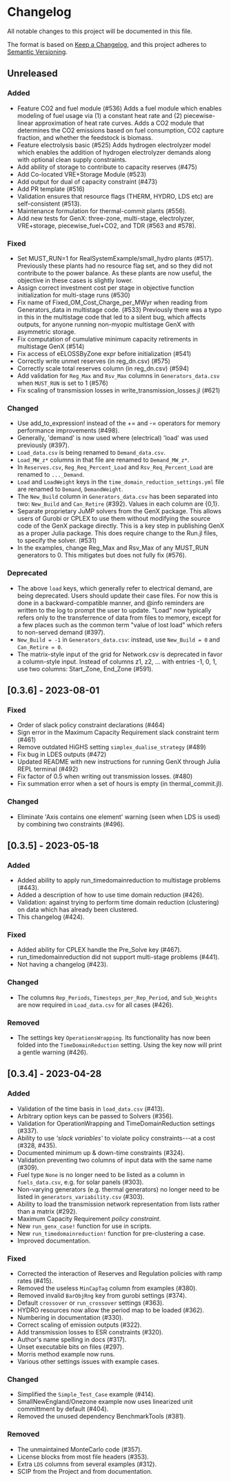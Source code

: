 # Changelog

All notable changes to this project will be documented in this file.

The format is based on [Keep a Changelog](https://keepachangelog.com/en/1.0.0/),
and this project adheres to [Semantic Versioning](https://semver.org/spec/v2.0.0.html).

## Unreleased

### Added
- Feature CO2 and fuel module (#536)
  Adds a fuel module which enables modeling of fuel usage via (1) a constant heat rate and (2) 
  piecewise-linear approximation of heat rate curves. 
  Adds a CO2 module that determines the CO2 emissions based on fuel consumption, CO2 capture 
  fraction, and whether the feedstock is biomass.
- Feature electrolysis basic (#525)
  Adds hydrogen electrolyzer model which enables the addition of hydrogen electrolyzer
  demands along with optional clean supply constraints.
- Add ability of storage to contribute to capacity reserves (#475)
- Add Co-located VRE+Storage Module (#523)
- Add output for dual of capacity constraint (#473)
- Add PR template (#516)
- Validation ensures that resource flags (THERM, HYDRO, LDS etc) are self-consistent (#513).
- Maintenance formulation for thermal-commit plants (#556).
- Add new tests for GenX: three-zone, multi-stage, electrolyzer, VRE+storage, 
  piecewise_fuel+CO2, and TDR (#563 and #578).


### Fixed
- Set MUST_RUN=1 for RealSystemExample/small_hydro plants (#517).
  Previously these plants had no resource flag set, and so they did not contribute to the power balance.
  As these plants are now useful, the objective in these cases is slightly lower.
- Assign correct investment cost per stage in objective function initialization for multi-stage runs (#530)
- Fix name of Fixed_OM_Cost_Charge_per_MWyr when reading from Generators_data in multistage code. (#533)
  Previously there was a typo in this in the multistage code that led to a silent bug, which affects outputs,
  for anyone running non-myopic multistage GenX with asymmetric storage.
- Fix computation of cumulative minimum capacity retirements in multistage GenX (#514)
- Fix access of eELOSSByZone expr before initialization (#541)
- Correctly write unmet reserves (in reg_dn.csv) (#575)
- Correctly scale total reserves column (in reg_dn.csv) (#594)
- Add validation for `Reg_Max` and `Rsv_Max` columns in `Generators_data.csv` when `MUST_RUN` is set to 1 (#576)
- Fix scaling of transmission losses in write_transmission_losses.jl (#621)

### Changed
- Use add_to_expression! instead of the += and -= operators for memory performance improvements (#498).
- Generally, 'demand' is now used where (electrical) 'load' was used previously (#397).
- `Load_data.csv` is being renamed to `Demand_data.csv`.
- `Load_MW_z*` columns in that file are renamed to `Demand_MW_z*`.
- In `Reserves.csv`, `Reg_Req_Percent_Load` and `Rsv_Req_Percent_Load` are renamed to `..._Demand`.
- `Load` and `LoadWeight` keys in the `time_domain_reduction_settings.yml` file are renamed to `Demand`, `DemandWeight`.
- The `New_Build` column in `Generators_data.csv` has been separated into two: `New_Build` and `Can_Retire` (#392).
  Values in each column are {0,1}.
- Separate proprietary JuMP solvers from the GenX package.
  This allows users of Gurobi or CPLEX to use them without modifying
  the source code of the GenX package directly. This is a key step in publishing
  GenX as a proper Julia package. This does require change to the Run.jl files,
  to specify the solver. (#531)
- In the examples, change Reg_Max and Rsv_Max of any MUST_RUN generators to 0.
  This mitigates but does not fully fix (#576).

### Deprecated
- The above `load` keys, which generally refer to electrical demand, are being deprecated.
  Users should update their case files.
  For now this is done in a backward-compatible manner, and @info reminders are written to the log to prompt the user to update.
  "Load" now typically refers only to the transferrence of data from files to memory,
  except for a few places such as the common term "value of lost load" which refers to non-served demand (#397).
- `New_Build = -1` in `Generators_data.csv`: instead, use `New_Build = 0` and `Can_Retire = 0`.
- The matrix-style input of the grid for Network.csv is deprecated in favor a column-style input.
  Instead of columns z1, z2, ... with entries -1, 0, 1, use two columns: Start_Zone, End_Zone (#591).


## [0.3.6] - 2023-08-01

### Fixed

- Order of slack policy constraint declarations (#464)
- Sign error in the Maximum Capacity Requirement slack constraint term (#461)
- Remove outdated HiGHS setting `simplex_dualise_strategy` (#489)
- Fix bug in LDES outputs (#472)
- Updated README with new instructions for running GenX through Julia REPL terminal (#492)
- Fix factor of 0.5 when writing out transmission losses. (#480)
- Fix summation error when a set of hours is empty (in thermal_commit.jl).

### Changed

- Eliminate 'Axis contains one element' warning (seen when LDS is used) by combining two constraints (#496).

## [0.3.5] - 2023-05-18

### Added

- Added ability to apply run_timedomainreduction to multistage problems (#443).
- Added a description of how to use time domain reduction (#426).
- Validation: against trying to perform time domain reduction (clustering)
  on data which has already been clustered.
- This changelog (#424).

### Fixed

- Added ability for CPLEX handle the Pre_Solve key (#467).
- run_timedomainreduction did not support multi-stage problems (#441).
- Not having a changelog (#423).

### Changed

- The columns `Rep_Periods`, `Timesteps_per_Rep_Period`, and `Sub_Weights` are now required in `Load_data.csv`
  for all cases (#426).

### Removed

- The settings key `OperationsWrapping`. Its functionality has now been folded into the 
  `TimeDomainReduction` setting. Using the key now will print a gentle warning (#426).

## [0.3.4] - 2023-04-28

### Added

- Validation of the time basis in `load_data.csv` (#413).
- Arbitrary option keys can be passed to Solvers (#356).
- Validation for OperationWrapping and TimeDomainReduction settings (#337).
- Ability to use *'slack variables'* to violate policy constraints---at a cost (#328, #435).
- Documented minimum up & down-time constraints (#324).
- Validation preventing two columns of input data with the same name (#309).
- Fuel type `None` is no longer need to be listed as a column in `fuels_data.csv`, e.g. for solar panels (#303).
- Non-varying generators (e.g. thermal generators) no longer need to be listed in `generators_variability.csv` (#303).
- Ability to load the transmission network representation from lists rather than a matrix (#292).
- Maximum Capacity Requirement *policy constraint*.
- New `run_genx_case!` function for use in scripts.
- New `run_timedomainreduction!` function for pre-clustering a case.
- Improved documentation.

### Fixed

- Corrected the interaction of Reserves and Regulation policies with ramp rates (#415).
- Removed the useless `MinCapTag` column from examples (#380).
- Removed invalid `BarObjRng` key from gurobi settings (#374).
- Default `crossover` or `run_crossover` settings (#363).
- HYDRO resources now allow the period map to be loaded (#362).
- Numbering in documentation (#330).
- Correct scaling of emission outputs (#322).
- Add transmission losses to ESR constraints (#320).
- Author's name spelling in docs (#317).
- Unset executable bits on files (#297).
- Morris method example now runs.
- Various other settings issues with example cases.

### Changed

- Simplified the `Simple_Test_Case` example (#414).
- SmallNewEngland/Onezone example now uses linearized unit committment by default (#404).
- Removed the unused dependency BenchmarkTools (#381).

### Removed

- The unmaintained MonteCarlo code (#357).
- License blocks from most file headers (#353).
- Extra `LDS` columns from several examples (#312).
- SCIP from the Project and from documentation.


